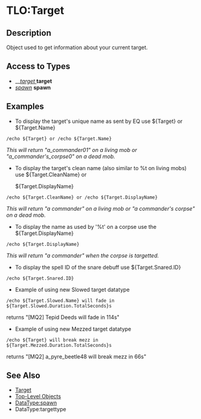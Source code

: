 # TLO:Target

## Description

Object used to get information about your current target.

## Access to Types

* \_\_[_target_ ](../data-types/datatype-target.md)**target**
* [_spawn_](../data-types/datatype-spawn.md) **spawn**

## Examples

* To display the target's unique name as sent by EQ use ${Target} or ${Target.Name}

`/echo ${Target} or /echo ${Target.Name}`

_This will return "a\_commander01" on a living mob or "a\_commander's\_corpse0" on a dead mob._

* To display the target's clean name (also similar to %t on living mobs) use ${Target.CleanName} or

  ${Target.DisplayName}

`/echo ${Target.CleanName} or /echo ${Target.DisplayName}`

_This will return "a commander" on a living mob or "a commander's corpse" on a dead mob._

* To display the name as used by '%t' on a corpse use the ${Target.DisplayName}

`/echo ${Target.DisplayName}`

_This will return "a commander" when the corpse is targetted._

* To display the spell ID of the snare debuff use ${Target.Snared.ID}

`/echo ${Target.Snared.ID}`

* Example of using new Slowed target datatype

`/echo ${Target.Slowed.Name} will fade in ${Target.Slowed.Duration.TotalSeconds}s`

returns "[MQ2] Tepid Deeds will fade in 114s"

* Example of using new Mezzed target datatype

`/echo ${Target} will break mezz in ${Target.Mezzed.Duration.TotalSeconds}s`

returns "[MQ2] a\_pyre\_beetle48 will break mezz in 66s"

## See Also

* [Target](../../commands/slash-commands/mqtarget.md)
* [Top-Level Objects](./)
* [DataType:spawn](../data-types/datatype-spawn.md)
* DataType:targettype


